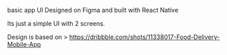 basic  app UI Designed on Figma and built with React Native

Its just a simple UI with 2 screens.

Design is based on > https://dribbble.com/shots/11338017-Food-Delivery-Mobile-App

